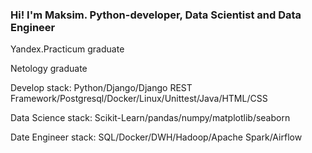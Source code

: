 ### Hi! I'm Maksim. Python-developer, Data Scientist and Data Engineer

Yandex.Practicum graduate

Netology graduate

Develop stack: Python/Django/Django REST Framework/Postgresql/Docker/Linux/Unittest/Java/HTML/CSS

Data Science stack: Scikit-Learn/pandas/numpy/matplotlib/seaborn

Date Engineer stack: SQL/Docker/DWH/Hadoop/Apache Spark/Airflow
